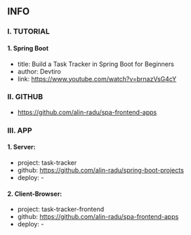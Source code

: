 ## INFO

### I. TUTORIAL

#### 1. Spring Boot

- title: Build a Task Tracker in Spring Boot for Beginners
- author: Devtiro
- link: https://www.youtube.com/watch?v=brnazVsG4cY

### II. GITHUB

- https://github.com/alin-radu/spa-frontend-apps

### III. APP

#### 1. Server: 
- project: task-tracker
- github: https://github.com/alin-radu/spring-boot-projects
- deploy: -

#### 2. Client-Browser:
- project: task-tracker-frontend
- github: https://github.com/alin-radu/spa-frontend-apps
- deploy: -
